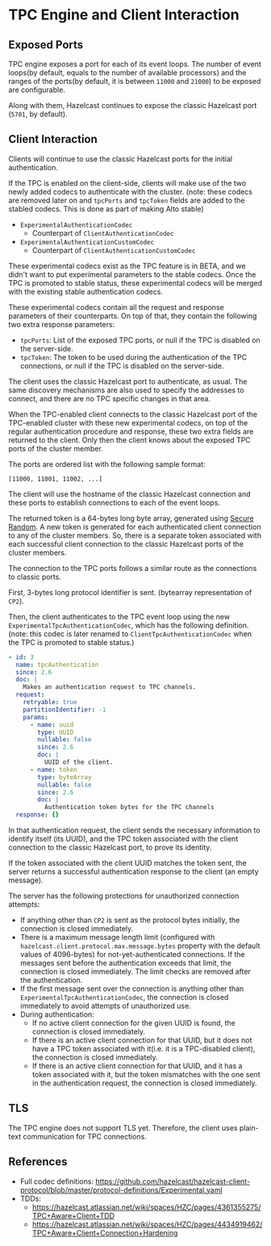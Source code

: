 # TPC Engine and Client Interaction

## Exposed Ports

TPC engine exposes a port for each of its event loops. The number of event 
loops(by default, equals to the number of available processors) and the 
ranges of the ports(by default, it is between `11000` and `21000`) 
to be exposed are configurable.

Along with them, Hazelcast continues to expose the classic Hazelcast port 
(`5701`, by default).

## Client Interaction

Clients will continue to use the classic Hazelcast ports for the 
initial authentication.

If the TPC is enabled on the client-side, clients will make use of the two 
newly added codecs to authenticate with the cluster. (note: these codecs are removed later on and 
`tpcPorts` and `tpcToken` fields are added to the stabled codecs. This is done as part of making Alto stable)

- `ExperimentalAuthenticationCodec`
  - Counterpart of `ClientAuthenticationCodec`
- `ExperimentalAuthenticationCustomCodec`
  - Counterpart of `ClientAuthenticationCustomCodec`

These experimental codecs exist as the TPC feature is in BETA, and we didn't
want to put experimental parameters to the stable codecs. Once the TPC is 
promoted to stable status, these experimental codecs will be merged
with the existing stable authentication codecs.

These experimental codecs contain all the request and response parameters of
their counterparts. On top of that, they contain the following two extra
response parameters:

- `tpcPorts`: List of the exposed TPC ports, or null if the TPC is disabled
on the server-side.
- `tpcToken`: The token to be used during the authentication of the TPC 
connections, or null if the TPC is disabled on the server-side.

The client uses the classic Hazelcast port to authenticate, as usual. The
same discovery mechanisms are also used to specify the addresses to connect,
and there are no TPC specific changes in that area.

When the TPC-enabled client connects to the classic Hazelcast port of the TPC-enabled
cluster with these new experimental codecs, on top of the regular authentication
procedure and response, these two extra fields are returned to the client. Only
then the client knows about the exposed TPC ports of the cluster member.

The ports are ordered list with the following sample format:

```
[11000, 11001, 11002, ...]
```

The client will use the hostname of the classic Hazelcast connection and these
ports to establish connections to each of the event loops.

The returned token is a 64-bytes long byte array, generated using 
[Secure Random](https://docs.oracle.com/javase/8/docs/api/java/security/SecureRandom.html).
A new token is generated for each authenticated client connection to any of the
cluster members. So, there is a separate token associated with each successful
client connection to the classic Hazelcast ports of the cluster members.

The connection to the TPC ports follows a similar route as the connections to
classic ports.

First, 3-bytes long protocol identifier is sent. (bytearray representation of `CP2`).

Then, the client authenticates to the TPC event loop using the new 
`ExperimentalTpcAuthenticationCodec`, which has the following definition. (note: this codec is later renamed to
`ClientTpcAuthenticationCodec` when the TPC is promoted to stable status.)

```yaml
- id: 3
  name: tpcAuthentication
  since: 2.6
  doc: |
    Makes an authentication request to TPC channels.
  request:
    retryable: true
    partitionIdentifier: -1
    params:
      - name: uuid
        type: UUID
        nullable: false
        since: 2.6
        doc: |
          UUID of the client.
      - name: token
        type: byteArray
        nullable: false
        since: 2.6
        doc: |
          Authentication token bytes for the TPC channels
  response: {}
```

In that authentication request, the client sends the necessary information
to identify itself (its UUID), and the TPC token associated with the
client connection to the classic Hazelcast port, to prove its identity.

If the token associated with the client UUID matches the token sent, the 
server returns a successful authentication response to the client (an empty message). 

The server has the following protections for unauthorized connection attempts:

- If anything other than `CP2` is sent as the protocol bytes initially, the 
connection is closed immediately.
- There is a maximum message length limit (configured with
`hazelcast.client.protocol.max.message.bytes` property with the default values of 
4096-bytes) for not-yet-authenticated connections. If the messages sent before 
the authentication exceeds that limit, the connection is closed immediately. 
The limit checks are removed after the authentication.
- If the first message sent over the connection is anything other than 
`ExperimentalTpcAuthenticationCodec`, the connection is closed immediately to avoid
attempts of unauthorized use.
- During authentication:
  - If no active client connection for the given UUID is found, the connection is
  closed immediately.
  - If there is an active client connection for that UUID, but it does not have a
  TPC token associated with it(i.e. it is a TPC-disabled client), the connection
  is closed immediately.
  - If there is an active client connection for that UUID, and it has a token 
  associated with it, but the token mismatches with the one sent in the 
  authentication request, the connection is closed immediately.

## TLS

The TPC engine does not support TLS yet. Therefore, the client uses plain-text
communication for TPC connections.

## References

- Full codec definitions: https://github.com/hazelcast/hazelcast-client-protocol/blob/master/protocol-definitions/Experimental.yaml
- TDDs:
  - https://hazelcast.atlassian.net/wiki/spaces/HZC/pages/4361355275/TPC+Aware+Client+TDD
  - https://hazelcast.atlassian.net/wiki/spaces/HZC/pages/4434919462/TPC+Aware+Client+Connection+Hardening
